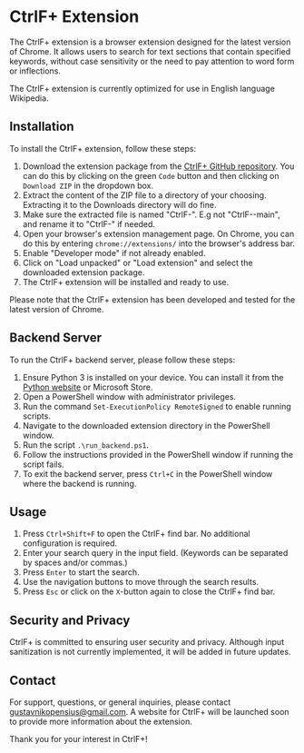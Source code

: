 # CtrlF+ Extension

The CtrlF+ extension is a browser extension designed for the latest version of Chrome. It allows users to search for text sections that contain specified keywords, without case sensitivity or the need to pay attention to word form or inflections.

The CtrlF+ extension is currently optimized for use in English language Wikipedia.

## Installation

To install the CtrlF+ extension, follow these steps:

1. Download the extension package from the [CtrlF+ GitHub repository](https://github.com/nikopensius/CtrlF-).
You can do this by clicking on the green `Code` button and then clicking on `Download ZIP` in the dropdown box.
2. Extract the content of the ZIP file to a directory of your choosing. Extracting it to the Downloads directory will do fine.
3. Make sure the extracted file is named "CtrlF-". E.g not "CtrlF--main", and rename it to "CtrlF-" if needed.
4. Open your browser's extension management page. On Chrome, you can do this by entering `chrome://extensions/` into the browser's address bar.
5. Enable "Developer mode" if not already enabled.
6. Click on "Load unpacked" or "Load extension" and select the downloaded extension package.
7. The CtrlF+ extension will be installed and ready to use.

Please note that the CtrlF+ extension has been developed and tested for the latest version of Chrome.

## Backend Server

To run the CtrlF+ backend server, please follow these steps:

1. Ensure Python 3 is installed on your device. You can install it from the [Python website](https://www.python.org) or Microsoft Store.
2. Open a PowerShell window with administrator privileges.
3. Run the command `Set-ExecutionPolicy RemoteSigned` to enable running scripts.
4. Navigate to the downloaded extension directory in the PowerShell window.
5. Run the script `.\run_backend.ps1`.
6. Follow the instructions provided in the PowerShell window if running the script fails.
7. To exit the backend server, press `Ctrl+C` in the PowerShell window where the backend is running.

## Usage

1. Press `Ctrl+Shift+F` to open the CtrlF+ find bar. No additional configuration is required.
2. Enter your search query in the input field. (Keywords can be separated by spaces and/or commas.)
3. Press `Enter` to start the search.
4. Use the navigation buttons to move through the search results.
5. Press `Esc` or click on the `X`-button again to close the CtrlF+ find bar.

## Security and Privacy

CtrlF+ is committed to ensuring user security and privacy. Although input sanitization is not currently implemented, it will be added in future updates.

## Contact

For support, questions, or general inquiries, please contact gustavnikopensius@gmail.com. A website for CtrlF+ will be launched soon to provide more information about the extension.

Thank you for your interest in CtrlF+!
